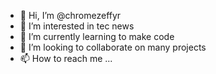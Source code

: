 - 👋 Hi, I’m @chromezeffyr
- 👀 I’m interested in tec news
- 🌱 I’m currently learning to make code
- 💞️ I’m looking to collaborate on many projects
- 📫 How to reach me ...

<!---
chromezeffyr/chromezeffyr is a ✨ special ✨ repository because its `README.md` (this file) appears on your GitHub profile.
You can click the Preview link to take a look at your changes.
--->
